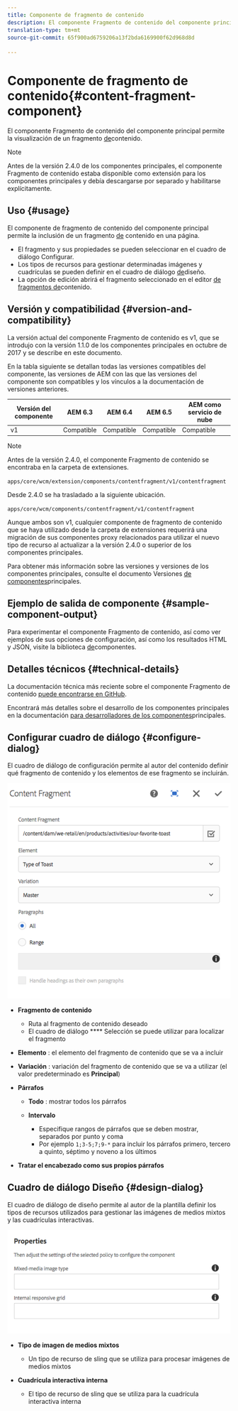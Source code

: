 ```yaml
---
title: Componente de fragmento de contenido
description: El componente Fragmento de contenido del componente principal permite la visualización de un fragmento de contenido.
translation-type: tm+mt
source-git-commit: 65f900ad6759206a13f2bda6169900f62d968d8d

---
```



# Componente de fragmento de contenido{#content-fragment-component}

El componente Fragmento de contenido del componente principal permite la visualización de un fragmento [de](https://docs.adobe.com/content/help/en/experience-manager-cloud-service/assets/content-fragments/content-fragments.html)contenido.

>[!NOTE]
>
>Antes de la versión 2.4.0 de los componentes principales, el componente Fragmento de contenido estaba disponible como extensión para los componentes principales y debía descargarse por separado y habilitarse explícitamente.

## Uso {#usage}

El componente de fragmento de contenido del componente principal permite la inclusión de un fragmento [de](https://docs.adobe.com/content/help/en/experience-manager-cloud-service/assets/content-fragments/content-fragments.html) contenido en una página.

* El fragmento y sus propiedades se pueden seleccionar en el cuadro de diálogo [](#configure-dialog)Configurar.
* Los tipos de recursos para gestionar determinadas imágenes y cuadrículas se pueden definir en el cuadro de diálogo [de](#design-dialog)diseño.
* La opción de edición abrirá el fragmento seleccionado en el editor [de fragmentos de](https://docs.adobe.com/content/help/en/experience-manager-cloud-service/assets/content-fragments/content-fragments-variations.html)contenido.

## Versión y compatibilidad {#version-and-compatibility}

La versión actual del componente Fragmento de contenido es v1, que se introdujo con la versión 1.1.0 de los componentes principales en octubre de 2017 y se describe en este documento.

En la tabla siguiente se detallan todas las versiones compatibles del componente, las versiones de AEM con las que las versiones del componente son compatibles y los vínculos a la documentación de versiones anteriores.

| Versión del componente | AEM 6.3 | AEM 6.4 | AEM 6.5 | AEM como servicio de nube |
|--- |--- |--- |---|---|
| v1 | Compatible | Compatible | Compatible | Compatible |

>[!NOTE]
>
>Antes de la versión 2.4.0, el componente Fragmento de contenido se encontraba en la carpeta de extensiones.
>
> `apps/core/wcm/extension/components/contentfragment/v1/contentfragment`
> 
>Desde 2.4.0 se ha trasladado a la siguiente ubicación.
>
>`apps/core/wcm/components/contentfragment/v1/contentfragment`
>
>Aunque ambos son v1, cualquier componente de fragmento de contenido que se haya utilizado desde la carpeta de extensiones requerirá una migración de sus componentes proxy relacionados para utilizar el nuevo tipo de recurso al actualizar a la versión 2.4.0 o superior de los componentes principales.

Para obtener más información sobre las versiones y versiones de los componentes principales, consulte el documento Versiones [de componentes](versions.md)principales.

## Ejemplo de salida de componente {#sample-component-output}

Para experimentar el componente Fragmento de contenido, así como ver ejemplos de sus opciones de configuración, así como los resultados HTML y JSON, visite la biblioteca [de](https://adobe.com/go/aem_cmp_library_cf)componentes.

## Detalles técnicos {#technical-details}

La documentación técnica más reciente sobre el componente Fragmento de contenido [puede encontrarse en GitHub](https://adobe.com/go/aem_cmp_tech_cf_v1).

Encontrará más detalles sobre el desarrollo de los componentes principales en la documentación [para desarrolladores de los componentes](developing.md)principales.

## Configurar cuadro de diálogo {#configure-dialog}

El cuadro de diálogo de configuración permite al autor del contenido definir qué fragmento de contenido y los elementos de ese fragmento se incluirán.

![](assets/chlimage_1-87.png)

* **Fragmento de contenido**

   * Ruta al fragmento de contenido deseado
   * El cuadro de diálogo **** Selección se puede utilizar para localizar el fragmento

* **Elemento** : el elemento del fragmento de contenido que se va a incluir
* **Variación** : variación del fragmento de contenido que se va a utilizar (el valor predeterminado es **Principal**)

* **Párrafos**

   * **Todo** : mostrar todos los párrafos
   * **Intervalo**

      * Especifique rangos de párrafos que se deben mostrar, separados por punto y coma
      * Por ejemplo `1;3-5;7;9-*` para incluir los párrafos primero, tercero a quinto, séptimo y noveno a los últimos

* **Tratar el encabezado como sus propios párrafos**

## Cuadro de diálogo Diseño {#design-dialog}

El cuadro de diálogo de diseño permite al autor de la plantilla definir los tipos de recursos utilizados para gestionar las imágenes de medios mixtos y las cuadrículas interactivas.

![](assets/chlimage_1-88.png)

* **Tipo de imagen de medios mixtos**

   * Un tipo de recurso de sling que se utiliza para procesar imágenes de medios mixtos

* **Cuadrícula interactiva interna**

   * El tipo de recurso de sling que se utiliza para la cuadrícula interactiva interna

